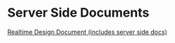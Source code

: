# Server Side Documents

[Realtime Design Document (includes server side docs)](https://docs.google.com/document/d/1zQeESzUZzcyCWauJ5noOpkGkz8gStjqi3XXYyc474M4/edit?usp=sharing)
